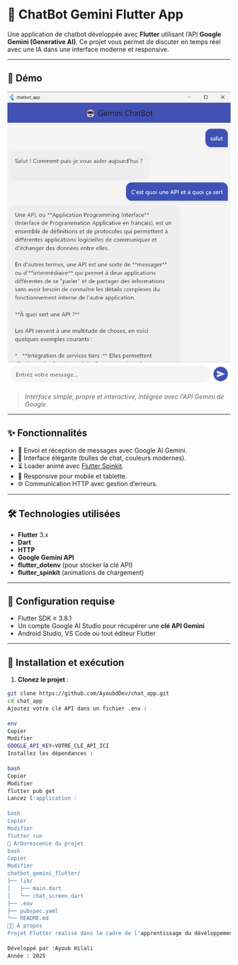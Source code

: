 # 🤖 ChatBot Gemini Flutter App

Une application de chatbot développée avec **Flutter** utilisant l’API **Google Gemini (Generative AI)**. Ce projet vous permet de discuter en temps réel avec une IA dans une interface moderne et responsive.

---

## 📸 Démo

<img src="screenshots/demo.png" alt="Demo Chatbot" width="600" />

> *Interface simple, propre et interactive, intégrée avec l'API Gemini de Google.*

---

## ✨ Fonctionnalités

- 💬 Envoi et réception de messages avec Google AI Gemini.
- 🎨 Interface élégante (bulles de chat, couleurs modernes).
- ⏳ Loader animé avec [Flutter Spinkit](https://pub.dev/packages/flutter_spinkit).
- 📱 Responsive pour mobile et tablette.
- 🌐 Communication HTTP avec gestion d’erreurs.

---

## 🛠️ Technologies utilisées

- **Flutter** 3.x
- **Dart**
- **HTTP**
- **Google Gemini API**
- **flutter_dotenv** (pour stocker la clé API)
- **flutter_spinkit** (animations de chargement)

---

## 🧪 Configuration requise

- Flutter SDK ≥ 3.8.1
- Un compte Google AI Studio pour récupérer une **clé API Gemini**
- Android Studio, VS Code ou tout éditeur Flutter

---

## 🚀 Installation et exécution

1. **Clonez le projet** :

```bash
git clone https://github.com/AyoubdDev/chat_app.git
cd chat_app
Ajoutez votre clé API dans un fichier .env :

env
Copier
Modifier
GOOGLE_API_KEY=VOTRE_CLE_API_ICI
Installez les dépendances :

bash
Copier
Modifier
flutter pub get
Lancez l'application :

bash
Copier
Modifier
flutter run
📂 Arborescence du projet
bash
Copier
Modifier
chatbot_gemini_flutter/
├── lib/
│   ├── main.dart
│   └── chat_screen.dart
├── .env
├── pubspec.yaml
└── README.md
👨‍🏫 À propos
Projet Flutter réalisé dans le cadre de l'apprentissage du développement mobile avec intégration d'API d'intelligence artificielle.

Développé par :Ayoub Hilali
Année : 2025